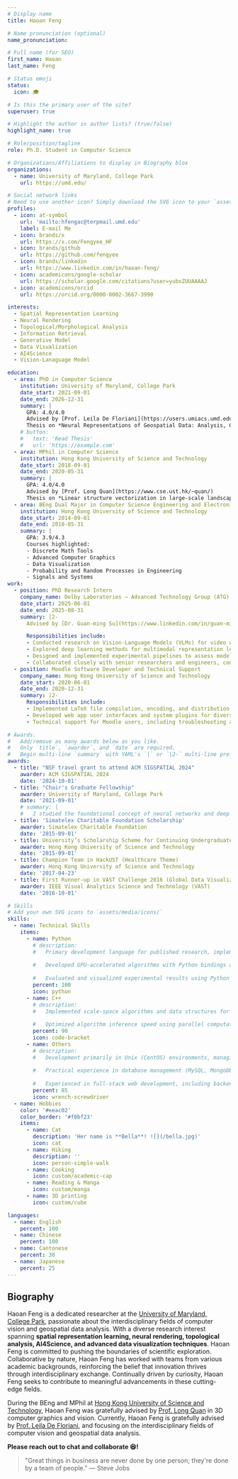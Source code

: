 ```yaml
---
# Display name
title: Haoan Feng

# Name pronunciation (optional)
name_pronunciation: 

# Full name (for SEO)
first_name: Haoan
last_name: Feng

# Status emoji
status:
  icon: 🎓

# Is this the primary user of the site?
superuser: true

# Highlight the author in author lists? (true/false)
highlight_name: true

# Role/position/tagline
role: Ph.D. Student in Computer Science

# Organizations/Affiliations to display in Biography blox
organizations:
  - name: University of Maryland, College Park
    url: https://umd.edu/

# Social network links
# Need to use another icon? Simply download the SVG icon to your `assets/media/icons/` folder.
profiles:
  - icon: at-symbol
    url: 'mailto:hfengac@terpmail.umd.edu'
    label: E-mail Me
  - icon: brands/x
    url: https://x.com/Fengyee_HF
  - icon: brands/github
    url: https://github.com/fengyee
  - icon: brands/linkedin
    url: https://www.linkedin.com/in/haoan-feng/
  - icon: academicons/google-scholar
    url: https://scholar.google.com/citations?user=yubxZUUAAAAJ
  - icon: academicons/orcid
    url: https://orcid.org/0000-0002-3667-3990

interests:
  - Spatial Representation Learning
  - Neural Rendering
  - Topological/Morphological Analysis
  - Information Retrieval
  - Generative Model
  - Data Visualization
  - AI4Science
  - Vision-Lanaguage Model

education:
  - area: PhD in Computer Science
    institution: University of Maryland, College Park
    date_start: 2021-09-01
    date_end: 2026-12-31
    summary: |
      GPA: 4.0/4.0  
      Advised by [Prof. Leila De Floriani](https://users.umiacs.umd.edu/~deflo/)  
      Thesis on *Neural Representations of Geospatial Data: Analysis, Generation, and Beyond (provisional)*.
    # button:
    #   text: 'Read Thesis'
    #   url: 'https://example.com'
  - area: MPhil in Computer Science
    institution: Hong Kong University of Science and Technology
    date_start: 2018-09-01
    date_end: 2020-05-31
    summary: |
      GPA: 4.0/4.0  
      Advised by [Prof. Long Quan](https://www.cse.ust.hk/~quan/)  
      Thesis on *Linear structure vectorization in large-scale landscape point cloud*.
  - area: BEng Dual Major in Computer Science Engineering and Electronic and Computer Engineering
    institution: Hong Kong University of Science and Technology
    date_start: 2014-09-01
    date_end: 2018-05-31
    summary: |
      GPA: 3.9/4.3  
      Courses highlighted:
      - Discrete Math Tools
      - Advanced Computer Graphics
      - Data Visualization
      - Probability and Random Processes in Engineering
      - Signals and Systems
work:
  - position: PhD Research Intern
    company_name: Dolby Laboratories – Advanced Technology Group (ATG)
    date_start: 2025-06-01
    date_end: 2025-08-31
    summary: |2-
      Advised by [Dr. Guan-ming Su](https://www.linkedin.com/in/guan-ming-su-74968b5/) and [Dr. Harsha Musunuri](https://www.linkedin.com/in/harsha-musunuri/).

      Responsibilities include:  
      - Conducted research on Vision-Language Models (VLMs) for video understanding, with emphasis on bridging cutting-edge research and industrial applications.
      - Explored deep learning methods for multimodal representation learning, fine-tuning, and evaluation on large-scale video datasets.
      - Designed and implemented experimental pipelines to assess model performance, scalability, and practical deployment potential.
      - Collaborated closely with senior researchers and engineers, contributing to forward-looking innovations in AI and multimedia technologies.
  - position: Moodle Software Developer and Technical Support
    company_name: Hong Kong University of Science and Technology
    date_start: 2020-06-01
    date_end: 2020-12-31
    summary: |2-
      Responsibilities include:
      - Implemented LaTeX file compilation, encoding, and distribution features in the Moodle course management system as part of a copyright protection scheme.
      - Developed web app user interfaces and system plugins for diverse applications using PHP and MySQL.
      - Technical support for Moodle users, including troubleshooting and resolving software issues.

# Awards.
#   Add/remove as many awards below as you like.
#   Only `title`, `awarder`, and `date` are required.
#   Begin multi-line `summary` with YAML's `|` or `|2-` multi-line prefix and indent 2 spaces below.
awards:
  - title: "NSF travel grant to attend ACM SIGSPATIAL 2024"
    awarder: ACM SIGSPATIAL 2024
    date: '2024-10-01'
  - title: "Chair's Graduate Fellowship"
    awarder: University of Maryland, College Park
    date: '2021-09-01'
    # summary: |
    #   I studied the foundational concept of neural networks and deep learning. By the end, I was familiar with the significant technological trends driving the rise of deep learning; build, train, and apply fully connected deep neural networks; implement efficient (vectorized) neural networks; identify key parameters in a neural network’s architecture; and apply deep learning to your own applications.
  - title: 'Simatelex Charitable Foundation Scholarship'
    awarder: Simatelex Charitable Foundation
    date: '2015-09-01'
  - title: University’s Scholarship Scheme for Continuing Undergraduate Students
    awarder: Hong Kong University of Science and Technology
    date: '2015-09-01'
  - title: Champion Team in HackUST (Healthcare Theme)
    awarder: Hong Kong University of Science and Technology
    date: '2017-04-23'
  - title: First Runner-up in VAST Challenge 2016 (Global Data Visualization Competition)
    awarder: IEEE Visual Analytics Science and Technology (VAST)
    date: '2016-10-01'

# Skills
# Add your own SVG icons to `assets/media/icons/`
skills:
  - name: Technical Skills
    items:
      - name: Python
        # description:
        #   Primary development language for published research, implementing machine learning algorithms using the PyTorch framework.
          
        #   Developed GPU-accelerated algorithms with Python bindings and CUDA kernel programming.
          
        #   Evaluated and visualized experimental results using Python packages (e.g., OpenCV, Matplotlib), and collaborated with teammates on the W&B platform for project tracking and experimentation.
        percent: 100
        icon: python
      - name: C++
        # description:
        #   Implemented scale-space algorithms and data structures for analyzing triangulated irregular networks, following object-oriented programming principles.
          
        #   Optimized algorithm inference speed using parallel computation with the OpenMP library, improving efficiency by parallelizing tasks on leaf nodes in tree structures.
        percent: 90
        icon: code-bracket
      - name: Others
        # description:
        #   Development primarily in Unix (CentOS) environments, managing computational tasks with SLURM. 
          
        #   Practical experience in database management (MySQL, MongoDB) and professional engineering software (QGIS, MATLAB, MeshLab). 
          
        #   Experienced in full-stack web development, including backend (NodeJS, PHP) and frontend (ReactJS).
        percent: 85
        icon: wrench-screwdriver
  - name: Hobbies
    color: '#eeac02'
    color_border: '#f0bf23'
    items:
      - name: Cat
        description: 'Her name is **Bella**! ![](/bella.jpg)'
        icon: cat
      - name: Hiking
        description: ''
        icon: person-simple-walk
      - name: Cooking
        icon: custom/academic-cap
      - name: Reading & Manga
        icon: custom/manga
      - name: 3D printing
        icon: custom/cube

languages:
  - name: English
    percent: 100
  - name: Chinese
    percent: 100
  - name: Cantonese
    percent: 30
  - name: Japanese
    percent: 25
---
```


## Biography

Haoan Feng is a dedicated researcher at the [University of Maryland, College Park](https://umd.edu), passionate about the interdisciplinary fields of computer vision and geospatial data analysis. With a diverse research interest spanning **spatial representation learning, neural rendering, topological analysis, AI4Science, and advanced data visualization techniques**. Haoan Feng is committed to pushing the boundaries of scientific exploration. Collaborative by nature, Haoan Feng has worked with teams from various academic backgrounds, reinforcing the belief that innovation thrives through interdisciplinary exchange. Continually driven by curiosity, Haoan Feng seeks to contribute to meaningful advancements in these cutting-edge fields.

During the BEng and MPhil at [Hong Kong University of Science and Technology](https://hkust.edu.hk/), Haoan Feng was gratefully advised by [Prof. Long Quan](https://www.cse.ust.hk/~quan/) in 3D computer graphics and vision. Currently, Haoan Feng is gratefully advised by [Prof. Leila De Floriani](https://users.umiacs.umd.edu/~deflo/), and focusing on the interdisciplinary fields of computer vision and geospatial data analysis.

**Please reach out to chat and collaborate 😆!**

> "Great things in business are never done by one person; they're done by a team of people."    — Steve Jobs
